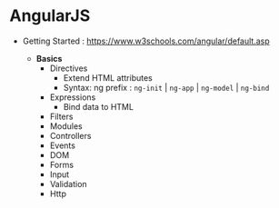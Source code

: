 # AngularJS
- Getting Started : https://www.w3schools.com/angular/default.asp

    - **Basics**
        - Directives
            - Extend HTML attributes
            - Syntax: ng prefix : `ng-init` | `ng-app` | `ng-model` | `ng-bind`
        - Expressions
            - Bind data to HTML
        - Filters
        - Modules
        - Controllers
        - Events
        - DOM
        - Forms
        - Input
        - Validation
        - Http

